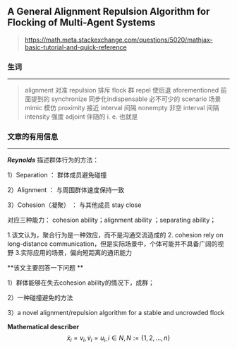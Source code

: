## A General Alignment Repulsion Algorithm  for Flocking of Multi-Agent Systems 

> https://math.meta.stackexchange.com/questions/5020/mathjax-basic-tutorial-and-quick-reference

### 生词

****

>alignment 对准	repulsion 排斥	flock 群 	repel 使后退 	aforementioned 前面提到的	synchronize 同步化indispensable  必不可少的	scenario 场景	mimic 模仿	proximity 接近	interval 间隔  nonempty 非空 interval 间隔	intensity 强度  adjoint 伴随的  i. e.  也就是

### 文章的有用信息

****

***Reynolds*** 描述群体行为的方法：

1）Separation ： 群体成员避免碰撞

2）Alignment ： 与周围群体速度保持一致

3）Cohesion（凝聚） ： 与其他成员 stay close

对应三种能力： cohesion ability；alignment ability ；separating ability；

1.该文认为，聚合行为是一种效应，而不是沟通交流造成的 2. cohesion rely on long-distance communication，但是实际场景中，个体可能并不具备广阔的视野 3.实际应用的场景，偏向短距离的通讯能力

**该文主要回答一下问题 **

1）群体能够在失去cohesion ability的情况下，成群；

2）一种碰撞避免的方法

3）a novel alignment/repulsion algorithm for a stable and uncrowded flock

**Mathematical describer**
$$
\dot x_i=v_i,\dot v_i=u_i,i\in N,N:=\{ 1,2,...,n \}
$$
























